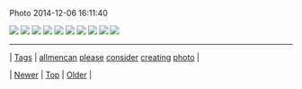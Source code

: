 <!--
title: Photo 2014-12-06 16
date: 2020-06-28T15:27:00.052Z
tags: allmencan, please, consider, creating, photo
-->


Photo 2014-12-06 16:11:40

![](104496692334-0.jpg)
![](104496692334-1.jpg)
![](104496692334-2.jpg)
![](104496692334-3.jpg)
![](104496692334-4.jpg)
![](104496692334-5.jpg)
![](104496692334-6.jpg)
![](104496692334-7.jpg)
![](104496692334-8.jpg)
![](104496692334-9.jpg)

<!--BOTTOM-POST-NAVIGATION-->
---

| [Tags](tags.md) | [allmencan](tag-allmencan.md) [please](tag-please.md) [consider](tag-consider.md) [creating](tag-creating.md) [photo](tag-photo.md) |

| [Newer](104496288749.md) | [Top](index.md) | [Older](104514034989.md) |